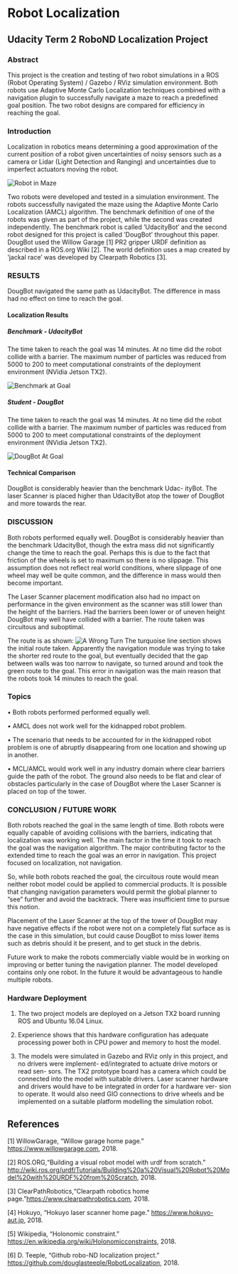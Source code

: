 # Robot Localization
## Udacity Term 2 RoboND Localization Project

### Abstract
This project is the creation and testing of two robot simulations in a ROS (Robot Operating System) / Gazebo / RViz simulation environment. Both robots use Adaptive Monte Carlo Localization techniques combined with a navigation plugin to successfully navigate a maze to reach a predefined goal position. The two robot designs are compared for efficiency in reaching the goal.

### Introduction
Localization in robotics means determining a good approximation of the current position of a robot given uncertainties of noisy sensors such as a camera or Lidar (Light Detection and Ranging) and uncertainties due to imperfect actuators moving the robot.

![Robot in Maze](doug_bot/images/splash.jpg "Figure 1. One of the simulation robots traversing the maze.")

Two robots were developed and tested in a simulation environment. The robots successfully navigated the maze using the Adaptive Monte Carlo Localization (AMCL) algorithm. The benchmark definition of one of the robots was given as part of the project, while the second was created independently. The benchmark robot is called ’UdacityBot’ and the second robot designed for this project is called ’DougBot’ throughout this paper. DougBot used the Willow Garage [1] PR2 gripper URDF definition as described in a ROS.org Wiki [2]. The world definition uses a map created by ’jackal race’ was developed by Clearpath Robotics [3].

### RESULTS
DougBot navigated the same path as UdacityBot. The difference in mass had no effect on time to reach the goal.

#### Localization Results

##### Benchmark - UdacityBot
The time taken to reach the goal was 14 minutes. At no time did the robot collide with a barrier. The maximum number of particles was reduced from 5000 to 200 to meet computational constraints of the deployment environment (NVidia Jetson TX2).

![Benchmark at Goal](udacity_bot/images/udacitybothome3.png "Figure 2. Benchmark At Goal.")

##### Student - DougBot
The time taken to reach the goal was 14 minutes. At no time did the robot collide with a barrier. The maximum number of particles was reduced from 5000 to 200 to meet computational constraints of the deployment environment (NVidia Jetson TX2).

![DougBot At Goal](doug_bot/images/dougbothome.png "Figure 3. DougBot At Goal.")

#### Technical Comparison
DougBot is considerably heavier than the benchmark Udac- ityBot. The laser Scanner is placed higher than UdacityBot atop the tower of DougBot and more towards the rear.

### DISCUSSION
Both robots performed equally well. DougBot is considerably heavier than the benchmark UdacityBot, though the extra mass did not significantly change the time to reach the goal. Perhaps this is due to the fact that friction of the wheels is set to maximum so there is no slippage. This assumption does not reflect real world conditions, where slippage of one wheel may well be quite common, and the difference in mass would then become important.

The Laser Scanner placement modification also had no impact on performance in the given environment as the scanner was still lower than the height of the barriers. Had the barriers been lower or of uneven height DougBot may well have collided with a barrier.
The route taken was circuitous and suboptimal. 

The route is as shown:
![A Wrong Turn](doug_bot/images/dougbotroute.jpg "Figure 4. Navigation Route.")
The turquoise line section shows the initial route taken. Apparently the navigation module was trying to take the shorter red route to the goal, but eventually decided that the gap between walls was too narrow to navigate, so turned around and took the green route to the goal. This error in navigation was the main reason that the robots took 14 minutes to reach the goal.

### Topics

• Both robots performed performed equally well.

• AMCL does not work well for the kidnapped robot problem.

• The scenario that needs to be accounted for in the
kidnapped robot problem is one of abruptly disappearing from one location and showing up in another.

• MCL/AMCL would work well in any industry domain where clear barriers guide the path of the robot. The ground also needs to be flat and clear of obstacles particularly in the case of DougBot where the Laser Scanner is placed on top of the tower.

### CONCLUSION / FUTURE WORK
Both robots reached the goal in the same length of time. Both robots were equally capable of avoiding collisions with the barriers, indicating that localization was working well. The main factor in the time it took to reach the goal was the navigation algorithm. The major contributing factor to the extended time to reach the goal was an error in navigation. This project focused on localization, not navigation.

So, while both robots reached the goal, the circuitous route would mean neither robot model could be applied to commercial products.
It is possible that changing navigation parameters would permit the global planner to ”see” further and avoid the backtrack. There was insufficient time to pursue this notion.

Placement of the Laser Scanner at the top of the tower of DougBot may have negative effects if the robot were not on a completely flat surface as is the case in this simulation, but could cause DougBot to miss lower items such as debris should it be present, and to get stuck in the debris.

Future work to make the robots commercially viable would be in working on improving or better tuning the navigation planner.
The model developed contains only one robot. In the future it would be advantageous to handle multiple robots.

### Hardware Deployment

1) The two project models are deployed on a Jetson TX2 board running ROS and Ubuntu 16.04 Linux.

2) Experience shows that this hardware configuration has adequate processing power both in CPU power and memory to host the model.

3) The models were simulated in Gazebo and RViz only in this project, and no drivers were implement- ed/integrated to actuate drive motors or read sen- sors. The TX2 prototype board has a camera which could be connected into the model with suitable drivers. Laser scanner hardware and drivers would have to be integrated in order for a hardware ver- sion to operate. It would also need GIO connections to drive wheels and be implemented on a suitable platform modelling the simulation robot.

## References
[1] WillowGarage, “Willow garage home page.” https://www.willowgarage.com, 2018.

[2] ROS.ORG,“Building a visual robot model with urdf from scratch.” http://wiki.ros.org/urdf/Tutorials/Building%20a%20Visual%20Robot%20Model%20with%20URDF%20from%20Scratch, 2018.

[3] ClearPathRobotics,“Clearpath robotics home page.”https://www.clearpathrobotics.com, 2018.

[4] Hokuyo, “Hokuyo laser scanner home page.” https://www.hokuyo-aut.jp, 2018.

[5] Wikipedia, “Holonomic constraint.” https://en.wikipedia.org/wiki/Holonomicconstraints, 2018.

[6] D. Teeple, “Github robo-ND localization project.” https://github.com/douglasteeple/RobotLocalization, 2018.

